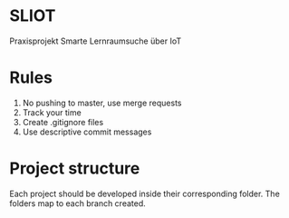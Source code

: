 # SLIOT

Praxisprojekt Smarte Lernraumsuche über IoT

# Rules
1. No pushing to master, use merge requests
2. Track your time
3. Create .gitignore files
4. Use descriptive commit messages

# Project structure
Each project should be developed inside their corresponding folder. The folders map to each branch created.